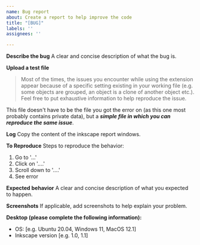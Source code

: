 ```yaml
---
name: Bug report
about: Create a report to help improve the code
title: "[BUG]"
labels: ''
assignees: ''

---
```


**Describe the bug**
A clear and concise description of what the bug is.

**Upload a test file**
> Most of the times, the issues you encounter while using the extension appear because of a specific setting existing in your working file (e.g. some objects are grouped, an object is a clone of another object etc.). Feel free to put exhaustive information to help reproduce the issue.

This file doesn't have to be the file you got the error on (as this one most probably contains private data), but a **_simple file in which you can reproduce the same issue_**.

**Log**
Copy the content of the inkscape report windows.

**To Reproduce**
Steps to reproduce the behavior:
1. Go to '...'
2. Click on '....'
3. Scroll down to '....'
4. See error

**Expected behavior**
A clear and concise description of what you expected to happen.

**Screenshots**
If applicable, add screenshots to help explain your problem.

**Desktop (please complete the following information):**
 - OS: [e.g. Ubuntu 20.04, Windows 11, MacOS 12.1]
 - Inkscape version [e.g. 1.0, 1.1]
